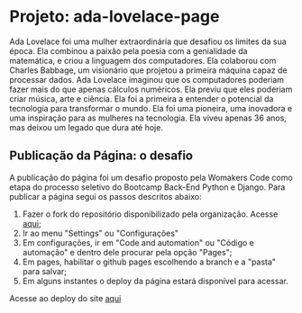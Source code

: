 # Projeto: ada-lovelace-page

Ada Lovelace foi uma mulher extraordinária que desafiou os limites da sua época. Ela combinou a paixão pela poesia com a genialidade da matemática, e criou a linguagem dos computadores. Ela colaborou com Charles Babbage, um visionário que projetou a primeira máquina capaz de processar dados. Ada Lovelace imaginou que os computadores poderiam fazer mais do que apenas cálculos numéricos. Ela previu que eles poderiam criar música, arte e ciência. Ela foi a primeira a entender o potencial da tecnologia para transformar o mundo. Ela foi uma pioneira, uma inovadora e uma inspiração para as mulheres na tecnologia. Ela viveu apenas 36 anos, mas deixou um legado que dura até hoje.


## Publicação da Página: o desafio
A publicação do página foi um desafio proposto pela Womakers Code como etapa do processo seletivo do Bootcamp Back-End Python e Django. Para publicar a página segui os passos descritos abaixo:
1. Fazer o fork do repositório disponibilizado pela organização. Acesse [aqui](https://github.com/cyz/ada-lovelace-page);
2. Ir ao menu "Settings" ou "Configurações"
3. Em configurações, ir em "Code and automation" ou "Código e automação" e dentro dele procurar pela opção "Pages";
4. Em pages, habilitar o github pages escolhendo a branch e a "pasta" para salvar;
5. Em alguns instantes o deploy da página estará disponível para acessar.

Acesse ao deploy do site [aqui](https://cabarros3.github.io/ada-lovelace-page/)
